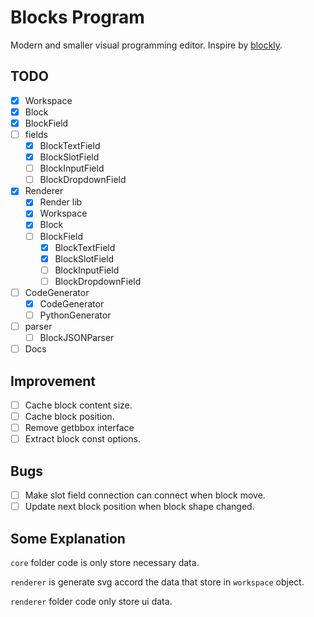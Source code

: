 # Blocks Program

Modern and smaller visual programming editor. Inspire by [blockly](https://github.com/google/blockly).

## TODO

- [x] Workspace
- [x] Block
- [x] BlockField
- [ ] fields
  - [x] BlockTextField
  - [x] BlockSlotField
  - [ ] BlockInputField
  - [ ] BlockDropdownField
- [x] Renderer
  - [x] Render lib
  - [x] Workspace
  - [x] Block
  - [ ] BlockField
    - [x] BlockTextField
    - [x] BlockSlotField
    - [ ] BlockInputField
    - [ ] BlockDropdownField
- [ ] CodeGenerator
  - [x] CodeGenerator
  - [ ] PythonGenerator
- [ ] parser
  - [ ] BlockJSONParser
- [ ] Docs

## Improvement

- [ ] Cache block content size.
- [ ] Cache block position.
- [ ] Remove getbbox interface
- [ ] Extract block const options.

## Bugs

- [ ] Make slot field connection can connect when block move.
- [ ] Update next block position when block shape changed.

## Some Explanation

`core` folder code is only store necessary data.

`renderer` is generate svg accord the data that store in `workspace` object.

`renderer` folder code only store ui data.
